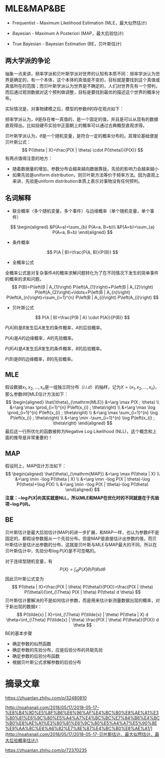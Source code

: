 # MLE&MAP&BE

- Frequentist - Maximum Likelihood Estimation (MLE，最大似然估计)

- Bayesian - Maximum A Posteriori (MAP，最大后验估计)

- True Bayesian - Bayesian Estimation (BE，贝叶斯估计)

## 两大学派的争论

抽象一点来讲，频率学派和贝叶斯学派对世界的认知有本质不同：频率学派认为世界是确定的，有一个本体，这个本体的真值是不变的，目标就是要找到这个真值或真值所在的范围；而贝叶斯学派认为世界是不确定的，人们对世界先有一个预判，而后通过观测数据对这个预判做调整，目标是要找到最优的描述这个世界的概率分布。

实际情况是，对事物建模之后，模型的参数$\theta$的存在观点如下：

频率学派认为，$\theta$是存在唯一真值的，是一个固定的值，并且是可以从现有的数据直观得出。比如投硬币实验中正面朝上的概率可以通过古典概型直观求得。

贝叶斯学派认为，$\theta$是一个随机变量，是符合一定的概率分布的。其理论基础便是贝叶斯公式：
$$
P(\theta | X)=\frac{P(X | \theta) \cdot P(\theta)}{P(X)}
$$
有两点值得注意的地方：

- 随着数据量的增加，参数分布会越来越向数据靠拢，先验的影响力会越来越小
- 如果先验是uniform distribution，则贝叶斯方法等价于频率方法。因为直观上来讲，先验是uniform distribution本质上表示对事物没有任何预判。

## 名词解释

- 联合概率（多个随机变量，多个事件）与边缘概率（单个随机变量，单个事件）

$$
\begin{aligned}
&P(A=a)=\sum_{b} P(A=a, B=b)\\
&P(A=b)=\sum_{a} P(A=a, B=b)
\end{aligned}
$$

- 条件概率

$$
P(A | B)=\frac{P(A, B)}{P(B)}
$$

- 全概率公式

全概率公式是对复杂事件$A$的概率求解问题转化为了在不同情况下发生的简单事件的概率的求和问题。
$$
P(B)=P\left(B | A_{1}\right) P\left(A_{1}\right)+P\left(B | A_{2}\right) P\left(A_{2}\right)+\ldots+P\left(B | A_{n}\right) P\left(A_{n}\right)=\sum_{i=1}^{n} P\left(B | A_{i}\right) P\left(A_{i}\right)
$$

- 贝叶斯公式

$$
P(A | B)=\frac{P(B | A) \cdot P(A)}{P(B)}
$$

$P(A|B)$是$B$发生后$A$发生的条件概率，$A$的后验概率。

$P(A)$是$A$的边缘概率，$A$的先验概率。

$P(B|A)$是$A$发生后$B$发生的条件概率，$B$的后验概率。

$P(B)$是$B$的边缘概率，$B$的先验概率。



## MLE

假设数据$x_1,x_2,\dots,x_n$是一组独立同分布（$i.i.d$）的抽样，记为$X=(x_1,x_2,\dots,x_n)$，那么参数$\theta$的MLE估计方法如下：
$$
\begin{aligned}
\hat{\theta}_{\mathrm{MLE}} &=\arg \max P(X ; \theta) \\
&=\arg \max \prod_{i=1}^{n} P\left(x_{i} ; \theta\right) \\
&=\arg \max \log \prod_{i=1}^{n} P\left(x_{i} ; \theta\right) \\
&=\arg \max \sum_{i=1}^{n} \log P\left(x_{i} ; \theta\right) \\
&=\arg \min -\sum_{i=1}^{n} \log P\left(x_{i} ; \theta\right)
\end{aligned}
$$
最后这一行所优化的函数被称为Negative Log Likelihood (NLL)，这个概念和上面的推导是非常重要的！

## MAP

假设同上，MAP估计方法如下：
$$
\begin{aligned}
\hat{\theta}_{\mathrm{MAP}} &=\arg \max P(\theta | X) \\
&=\arg \min -\log P(\theta | X) \\
&=\arg \min -\log P(X | \theta)-\log P(\theta)+\log P(X) \\
&=\arg \min -\log P(X | \theta)-\log P(\theta)
\end{aligned}
$$
**注意：$-\log P(X|\theta)$其实就是NLL，所以MLE和MAP在优化时的不同就是在于先验项$-\log P(\theta)$。**

## BE

贝叶斯估计是最大后验估计(MAP)的进一步扩展，和MAP一样，也认为参数$\theta$不是固定的，都假设参数服从一个先验分布。但是MAP是直接估计出参数的值，而贝叶斯估计是估计出参数的分布，这就是贝叶斯与MLE与MAP最大的不同，所以在贝叶斯估计中，先验分布$\log P(X)$是不可忽略的。

对于连续型随机变量，有
$$
P(X)=\int_{\Theta} P(X | \theta) P(\theta) d \theta
$$
因此贝叶斯公式变为
$$
P(\theta | X)=\frac{P(X | \theta) P(\theta)}{P(X)}=\frac{P(X | \theta) P(\theta)}{\int_{\Theta} P(X | \theta) P(\theta) d \theta}
$$
贝叶斯估计要解决的不是如何估计参数，而是用来估计新测量数据出现的概率，对于新出现的数据$\tilde x$：
$$
P(\tilde{x} | X)=\int_{\Theta} P(\tilde{x} | \theta) P(\theta | X) d \theta=\int_{\Theta} P(\tilde{x} | \theta) \frac{P(X | \theta) P(\theta)}{P(X)} d \theta
$$
BE的基本步骤

- 确定参数的似然函数
- 确定参数的先验分布，应是后验分布的共轭先验
- 确定参数的后验分布函数
- 根据贝叶斯公式求解参数的后验分布

# 摘录文章

https://zhuanlan.zhihu.com/p/32480810

[http://noahsnail.com/2018/05/17/2018-05-17-%E8%B4%9D%E5%8F%B6%E6%96%AF%E4%BC%B0%E8%AE%A1%E3%80%81%E6%9C%80%E5%A4%A7%E4%BC%BC%E7%84%B6%E4%BC%B0%E8%AE%A1%E3%80%81%E6%9C%80%E5%A4%A7%E5%90%8E%E9%AA%8C%E6%A6%82%E7%8E%87%E4%BC%B0%E8%AE%A1/](http://noahsnail.com/2018/05/17/2018-05-17-贝叶斯估计、最大似然估计、最大后验概率估计/)

https://zhuanlan.zhihu.com/p/72370235